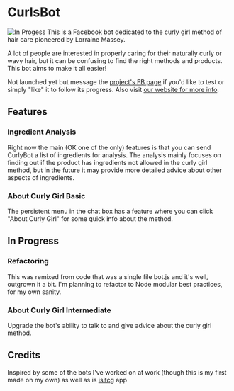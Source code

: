 # CurlsBot

![In Progess](https://img.shields.io/badge/In%20Progress--red.svg)
This is a Facebook bot dedicated to the curly girl method of hair care pioneered by Lorraine Massey.

A lot of people are interested in properly caring for their naturally curly or wavy hair, but it can be confusing to find the right methods and products. This bot aims to make it all easier!

Not launched yet but message the [project's FB page](https://www.facebook.com/CurlsBot/) if you'd like to test or simply "like" it to follow its progress. Also visit [our website for more info](http://curlsbot.com/).

## Features

### Ingredient Analysis
Right now the main (OK one of the only) features is that you can send CurlyBot a list of ingredients for analysis. The analysis mainly focuses on finding out if the product has ingredients not allowed in the curly girl method, but in the future it may provide more detailed advice about other aspects of ingredients.

### About Curly Girl Basic
The persistent menu in the chat box has a feature where you can click "About Curly Girl" for some quick info about the method.

## In Progress
### Refactoring
This was remixed from code that was a single file bot.js and it's well, outgrown it a bit. I'm planning to refactor to Node modular best practices, for my own sanity.
### About Curly Girl Intermediate
Upgrade the bot's ability to talk to and give advice about the curly girl method.

## Credits

Inspired by some of the bots I've worked on at work (though this is my first made on my own) as well as is [isitcg](http://isitcg.herokuapp.com/) app
